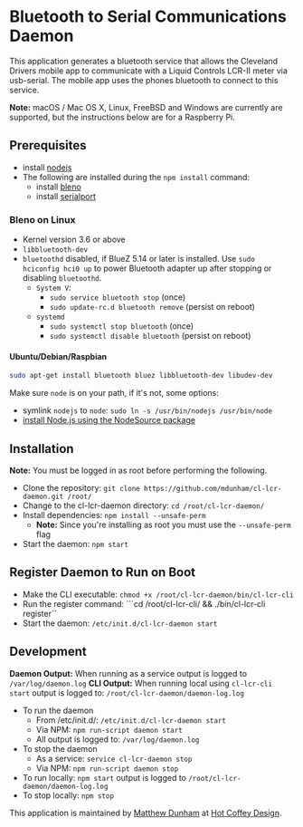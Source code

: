 # Bluetooth to Serial Communications Daemon

This application generates a bluetooth service that allows the Cleveland Drivers mobile app to communicate with a Liquid Controls LCR-II meter via usb-serial. The mobile app uses the phones bluetooth to connect to this service.  

__Note:__ macOS / Mac OS X, Linux, FreeBSD and Windows are currently are supported, but the instructions below are for a Raspberry Pi.

## Prerequisites

 * install [nodejs](https://github.com/nodejs/node#readme)
 * The following are installed during the ```npm install``` command:
	 * install [bleno](https://github.com/noble/bleno#readme)
	 * install [serialport](https://github.com/node-serialport/node-serialport#readme)

### Bleno on Linux

 * Kernel version 3.6 or above
 * ```libbluetooth-dev```
 * ```bluetoothd``` disabled, if BlueZ 5.14 or later is installed. Use ```sudo hciconfig hci0 up``` to power Bluetooth adapter up after stopping or disabling ```bluetoothd```.
    * ```System V```:
      * ```sudo service bluetooth stop``` (once)
      * ```sudo update-rc.d bluetooth remove``` (persist on reboot)
    * ```systemd```
      * ```sudo systemctl stop bluetooth``` (once)
      * ```sudo systemctl disable bluetooth``` (persist on reboot)

#### Ubuntu/Debian/Raspbian

```sh
sudo apt-get install bluetooth bluez libbluetooth-dev libudev-dev
```

Make sure ```node``` is on your path, if it's not, some options:
 * symlink ```nodejs``` to ```node```: ```sudo ln -s /usr/bin/nodejs /usr/bin/node```
 * [install Node.js using the NodeSource package](https://nodejs.org/en/download/package-manager/#debian-and-ubuntu-based-linux-distributions)

## Installation

__Note:__ You must be logged in as root before performing the following.

 * Clone the repository: ```git clone https://github.com/mdunham/cl-lcr-daemon.git /root/```
 * Change to the cl-lcr-daemon directory: ```cd /root/cl-lcr-daemon/```
 * Install dependencies: ```npm install --unsafe-perm```
	 * __Note:__ Since you're installing as root you must use the ```--unsafe-perm``` flag
 * Start the daemon: ```npm start```

## Register Daemon to Run on Boot

 * Make the CLI executable: ```chmod +x /root/cl-lcr-daemon/bin/cl-lcr-cli```
 * Run the register command: ```cd /root/cl-lcr-cli/ && ./bin/cl-lcr-cli register``
 * Start the daemon: ```/etc/init.d/cl-lcr-daemon start```

## Development

__Daemon Output:__ When running as a service output is logged to ```/var/log/daemon.log```
__CLI Output:__ When running local using ```cl-lcr-cli start``` output is logged to: ```/root/cl-lcr-daemon/daemon-log.log```

 * To run the daemon
	 * From /etc/init.d/: ```/etc/init.d/cl-lcr-daemon start```
	 * Via NPM: ```npm run-script daemon start```
	 * All output is logged to: ```/var/log/daemon.log```
 * To stop the daemon
	 * As a service: ```service cl-lcr-daemon stop```
	 * Via NPM: ```npm run-script daemon stop```
 * To run locally: ```npm start``` output is logged to ```/root/cl-lcr-daemon/daemon-log.log```
 * To stop locally: ```npm stop```

This application is maintained by [Matthew Dunham](http://linkedin.com/in/matthewdunham) at [Hot Coffey Design](http://hotcoffeydesign.com).
